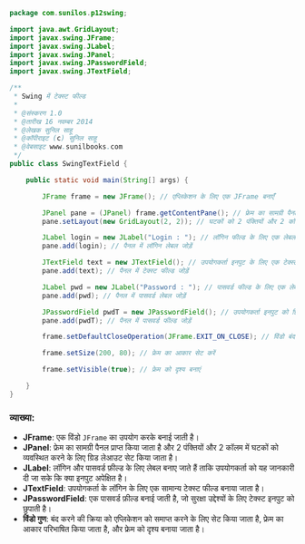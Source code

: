 
```java
package com.sunilos.p12swing;

import java.awt.GridLayout;
import javax.swing.JFrame;
import javax.swing.JLabel;
import javax.swing.JPanel;
import javax.swing.JPasswordField;
import javax.swing.JTextField;

/**
 * Swing में टेक्स्ट फील्ड
 * 
 * @संस्करण 1.0
 * @तारीख 16 नवम्बर 2014
 * @लेखक सुनिल साहू
 * @कॉपीराइट (c) सुनिल साहू
 * @वेबसाइट www.sunilbooks.com
 */
public class SwingTextField {

    public static void main(String[] args) {

        JFrame frame = new JFrame(); // एप्लिकेशन के लिए एक JFrame बनाएँ

        JPanel pane = (JPanel) frame.getContentPane(); // फ्रेम का सामग्री पैनल प्राप्त करें
        pane.setLayout(new GridLayout(2, 2)); // घटकों को 2 पंक्तियों और 2 कॉलम में व्यवस्थित करने के लिए ग्रिड लेआउट सेट करें

        JLabel login = new JLabel("Login : "); // लॉगिन फील्ड के लिए एक लेबल बनाएँ
        pane.add(login); // पैनल में लॉगिन लेबल जोड़ें

        JTextField text = new JTextField(); // उपयोगकर्ता इनपुट के लिए एक टेक्स्ट फील्ड बनाएँ
        pane.add(text); // पैनल में टेक्स्ट फील्ड जोड़ें

        JLabel pwd = new JLabel("Password : "); // पासवर्ड फील्ड के लिए एक लेबल बनाएँ
        pane.add(pwd); // पैनल में पासवर्ड लेबल जोड़ें

        JPasswordField pwdT = new JPasswordField(); // उपयोगकर्ता इनपुट को छिपाने के लिए एक पासवर्ड फील्ड बनाएँ
        pane.add(pwdT); // पैनल में पासवर्ड फील्ड जोड़ें

        frame.setDefaultCloseOperation(JFrame.EXIT_ON_CLOSE); // विंडो बंद होने पर एप्लिकेशन को समाप्त करें

        frame.setSize(200, 80); // फ्रेम का आकार सेट करें

        frame.setVisible(true); // फ्रेम को दृश्य बनाएं

    }
}
```

### व्याख्या:
- **JFrame**: एक विंडो `JFrame` का उपयोग करके बनाई जाती है।
- **JPanel**: फ्रेम का सामग्री पैनल प्राप्त किया जाता है और 2 पंक्तियों और 2 कॉलम में घटकों को व्यवस्थित करने के लिए ग्रिड लेआउट सेट किया जाता है।
- **JLabel**: लॉगिन और पासवर्ड फ़ील्ड के लिए लेबल बनाए जाते हैं ताकि उपयोगकर्ता को यह जानकारी दी जा सके कि क्या इनपुट अपेक्षित है।
- **JTextField**: उपयोगकर्ता के लॉगिन के लिए एक सामान्य टेक्स्ट फील्ड बनाया जाता है।
- **JPasswordField**: एक पासवर्ड फ़ील्ड बनाई जाती है, जो सुरक्षा उद्देश्यों के लिए टेक्स्ट इनपुट को छुपाती है।
- **विंडो गुण**: बंद करने की क्रिया को एप्लिकेशन को समाप्त करने के लिए सेट किया जाता है, फ्रेम का आकार परिभाषित किया जाता है, और फ्रेम को दृश्य बनाया जाता है।
